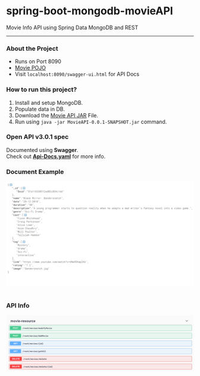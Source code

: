 # spring-boot-mongodb-movieAPI
Movie Info API using Spring Data MongoDB and REST

-------------------------------------------------

<!-- About the Project -->
### About the Project
* Runs on Port 8090
* [Movie POJO](https://github.com/yash-k9/spring-boot-mongodb-movieAPI/blob/main/MovieAPI/src/main/java/com/movieApp/MovieAPI/document/Movie.java)    
* Visit `localhost:8090/swagger-ui.html` for API Docs

<!-- -->
### How to run this project?
1. Install and setup MongoDB.
2. Populate data in DB.
2. Download the [Movie API JAR](https://github.com/yash-k9/spring-boot-mongodb-movieAPI/blob/main/MovieAPI/target/MovieAPI-0.0.1-SNAPSHOT.jar) File.
3. Run using `java -jar MovieAPI-0.0.1-SNAPSHOT.jar` command.


### Open API v3.0.1 spec   
Documented using __Swagger__.   
Check out [__Api-Docs.yaml__](https://github.com/yash-k9/spring-boot-mongodb-movieAPI/blob/main/api-docs.yaml) for more info.  

### Document Example
<img src="https://github.com/yash-k9/spring-boot-mongodb-movieAPI/blob/main/images/MovieJSON.png" width="700"> &ensp; 

### API Info
<img src="https://github.com/yash-k9/spring-boot-mongodb-movieAPI/blob/main/images/ApiInfo.png" width="1000"> &ensp; 



 
